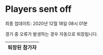 # Players sent off
최종 업데이트: 2020년 12월 18일 08시 01분


경기 중 오류가 발생하는 경우 자동으로 퇴장됩니다.


| 퇴장된 참가자 |
|:---:|